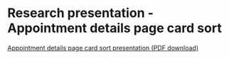 # Research presentation - Appointment details page card sort

[Appointment details page card sort presentation (PDF download)](https://github.com/user-attachments/files/18189237/Appointment.details.page.-.card.sort.presentation.pdf)
